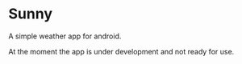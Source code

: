 # Sunny
A simple weather app for android.

At the moment the app is under development and not ready for use.
